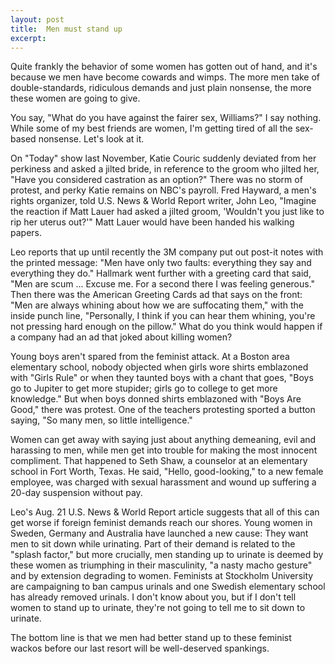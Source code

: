 ```yaml
---
layout: post
title:  Men must stand up
excerpt:
---
```




            

    

            

Quite frankly the behavior of some women has gotten out of hand, and it's because we men have become cowards and wimps. The more men take of double-standards, ridiculous demands and just plain nonsense, the more these women are going to give. 

You say, "What do you have against the fairer sex, Williams?" I say nothing. While some of my best friends are women, I'm getting tired of all the sex-based nonsense. Let's look at it.

On "Today" show last November, Katie Couric suddenly deviated from her perkiness and asked a jilted bride, in reference to the groom who jilted her, "Have you considered castration as an option?" There was no storm of protest, and perky Katie remains on NBC's payroll. Fred Hayward, a men's rights organizer, told U.S. News & World Report writer, John Leo, "Imagine the reaction if Matt Lauer had asked a jilted groom, 'Wouldn't you just like to rip her uterus out?'" Matt Lauer would have been handed his walking papers.

Leo reports that up until recently the 3M company put out post-it notes with the printed message: "Men have only two faults: everything they say and everything they do." Hallmark went further with a greeting card that said, "Men are scum ... Excuse me. For a second there I was feeling generous." Then there was the American Greeting Cards ad that says on the front: "Men are always whining about how we are suffocating them," with the inside punch line, "Personally, I think if you can hear them whining, you're not pressing hard enough on the pillow." What do you think would happen if a company had an ad that joked about killing women?

Young boys aren't spared from the feminist attack. At a Boston area elementary school, nobody objected when girls wore shirts emblazoned with "Girls Rule" or when they taunted boys with a chant that goes, "Boys go to Jupiter to get more stupider; girls go to college to get more knowledge." But when boys donned shirts emblazoned with "Boys Are Good," there was protest. One of the teachers protesting sported a button saying, "So many men, so little intelligence."

Women can get away with saying just about anything demeaning, evil and harassing to men, while men get into trouble for making the most innocent compliment. That happened to Seth Shaw, a counselor at an elementary school in Fort Worth, Texas. He said, "Hello, good-looking," to a new female employee, was charged with sexual harassment and wound up suffering a 20-day suspension without pay.

Leo's Aug. 21 U.S. News & World Report article suggests that all of this can get worse if foreign feminist demands reach our shores. Young women in Sweden, Germany and Australia have launched a new cause: They want men to sit down while urinating. Part of their demand is related to the "splash factor," but more crucially, men standing up to urinate is deemed by these women as triumphing in their masculinity, "a nasty macho gesture" and by extension degrading to women. Feminists at Stockholm University are campaigning to ban campus urinals and one Swedish elementary school has already removed urinals. I don't know about you, but if I don't tell women to stand up to urinate, they're not going to tell me to sit down to urinate.

The bottom line is that we men had better stand up to these feminist wackos before our last resort will be well-deserved spankings. 

        
